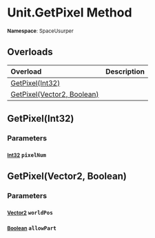 # Unit.GetPixel Method

<small>**Namespace**: SpaceUsurper</small>

## Overloads

<div markdown="1" class="member-table">

| Overload | Description |
| :------- | ----------- |
| [GetPixel(Int32)](#Int32_) |  | 
| [GetPixel(Vector2, Boolean)](#Vector2_Boolean_) |  | 

</div>

## GetPixel(Int32)
### Parameters
#### <small>[Int32](https://docs.microsoft.com/en-us/dotnet/api/system.int32?view=netframework-4.5)</small> `pixelNum`

## GetPixel(Vector2, Boolean)
### Parameters
#### <small>[Vector2](https://docs.unity3d.com/ScriptReference/Vector2.html)</small> `worldPos`

#### <small>[Boolean](https://docs.microsoft.com/en-us/dotnet/api/system.boolean?view=netframework-4.5)</small> `allowPart`


